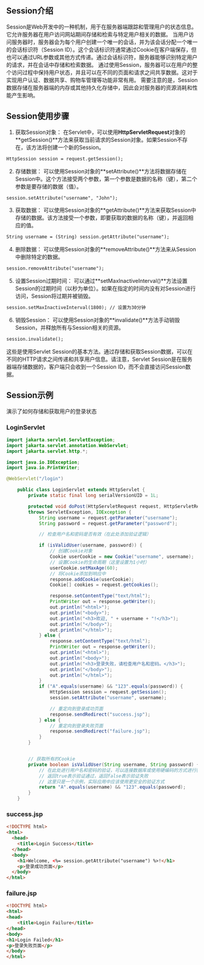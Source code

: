 ## Session介绍
Session是Web开发中的一种机制，用于在服务器端跟踪和管理用户的状态信息。它允许服务器在用户访问网站期间存储和检索与特定用户相关的数据。
当用户访问服务器时，服务器会为每个用户创建一个唯一的会话，并为该会话分配一个唯一的会话标识符（Session ID）。这个会话标识符通常通过Cookie在客户端保存，但也可以通过URL参数或其他方式传递。通过会话标识符，服务器能够识别特定用户的请求，并在会话中存储和检索数据。
通过使用Session，服务器可以在用户的整个访问过程中保持用户状态，并且可以在不同的页面和请求之间共享数据。这对于实现用户认证、数据共享、购物车管理等功能非常有用。
需要注意的是，Session数据存储在服务器端的内存或其他持久化存储中，因此会对服务器的资源消耗和性能产生影响。
## Session使用步骤

1. 获取Session对象： 在Servlet中，可以使用**HttpServletRequest**对象的**getSession()**方法来获取当前请求的Session对象。如果Session不存在，该方法将创建一个新的Session。
```html
HttpSession session = request.getSession();
```

2. 存储数据： 可以使用Session对象的**setAttribute()**方法将数据存储在Session中。这个方法接受两个参数，第一个参数是数据的名称（键），第二个参数是要存储的数据（值）。
```html
session.setAttribute("username", "John");
```

3. 获取数据： 可以使用Session对象的**getAttribute()**方法来获取Session中存储的数据。该方法接受一个参数，即要获取的数据的名称（键），并返回相应的值。
```html
String username = (String) session.getAttribute("username");
```

4. 删除数据： 可以使用Session对象的**removeAttribute()**方法来从Session中删除特定的数据。
```html
session.removeAttribute("username");
```

5. 设置Session过期时间： 可以通过**setMaxInactiveInterval()**方法设置Session的过期时间（以秒为单位）。如果在指定的时间内没有对Session进行访问，Session将过期并被销毁。
```html
session.setMaxInactiveInterval(1800); // 设置为30分钟
```

6. 销毁Session： 可以使用Session对象的**invalidate()**方法手动销毁Session，并释放所有与Session相关的资源。
```html
session.invalidate();
```
这些是使用Servlet Session的基本方法。通过存储和获取Session数据，可以在不同的HTTP请求之间传递和共享用户信息。请注意，Servlet Session是在服务器端存储数据的，客户端只会收到一个Session ID，而不会直接访问Session数据。
## Session示例
演示了如何存储和获取用户的登录状态
### LoginServlet
```java
import jakarta.servlet.ServletException;
import jakarta.servlet.annotation.WebServlet;
import jakarta.servlet.http.*;

import java.io.IOException;
import java.io.PrintWriter;

@WebServlet("/login")

    public class LoginServlet extends HttpServlet {
        private static final long serialVersionUID = 1L;

        protected void doPost(HttpServletRequest request, HttpServletResponse response)
        throws ServletException, IOException {
            String username = request.getParameter("username");
            String password = request.getParameter("password");

            // 检查用户名和密码是否有效（在此处添加验证逻辑）

            if (isValidUser(username, password)) {
                // 创建Cookie对象
                Cookie userCookie = new Cookie("username", username);
                // 设置Cookie的生命周期（这里设置为1小时）
                userCookie.setMaxAge(60);
                // 将Cookie添加到响应中
                response.addCookie(userCookie);
                Cookie[] cookies = request.getCookies();

                response.setContentType("text/html");
                PrintWriter out = response.getWriter();
                out.println("<html>");
                out.println("<body>");
                out.println("<h3>欢迎, " + username + "!</h3>");
                out.println("</body>");
                out.println("</html>");
            } else {
                response.setContentType("text/html");
                PrintWriter out = response.getWriter();
                out.println("<html>");
                out.println("<body>");
                out.println("<h3>登录失败，请检查用户名和密码。</h3>");
                out.println("</body>");
                out.println("</html>");
            }
            if ("A".equals(username) && "123".equals(password)) {
                HttpSession session = request.getSession();
                session.setAttribute("username", username);

                // 重定向到登录成功页面
                response.sendRedirect("success.jsp");
            } else {
                // 重定向到登录失败页面
                response.sendRedirect("failure.jsp");
            }
        }


        // 获取所有的Cookie
        private boolean isValidUser(String username, String password) {
            // 在此处进行用户名和密码的验证，可以连接数据库或使用硬编码的方式进行验证
            // 返回true表示验证通过，返回false表示验证失败
            // 这里只是一个示例，实际应用中应该使用更安全的验证方式
            return "A".equals(username) && "123".equals(password);
        }
    }
```
### success.jsp
```html
<!DOCTYPE html>
<html>
  <head>
    <title>Login Success</title>
  </head>
  <body>
    <h1>Welcome, <%= session.getAttribute("username") %>!</h1>
    <p>登录成功页面</p>
  </body>
</html>
```
### failure.jsp
```html
<!DOCTYPE html>
<html>
<head>
    <title>Login Failure</title>
</head>
<body>
<h1>Login Failed</h1>
<p>登录失败页面</p>
</body>
</html>
```
